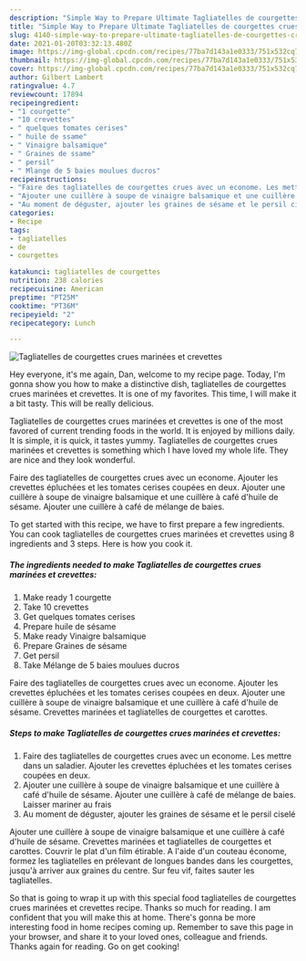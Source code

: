 ```yaml
---
description: "Simple Way to Prepare Ultimate Tagliatelles de courgettes crues marinées et crevettes"
title: "Simple Way to Prepare Ultimate Tagliatelles de courgettes crues marinées et crevettes"
slug: 4140-simple-way-to-prepare-ultimate-tagliatelles-de-courgettes-crues-marinees-et-crevettes
date: 2021-01-20T03:32:13.480Z
image: https://img-global.cpcdn.com/recipes/77ba7d143a1e0333/751x532cq70/tagliatelles-de-courgettes-crues-marinees-et-crevettes-photo-principale-de-la-recette.jpg
thumbnail: https://img-global.cpcdn.com/recipes/77ba7d143a1e0333/751x532cq70/tagliatelles-de-courgettes-crues-marinees-et-crevettes-photo-principale-de-la-recette.jpg
cover: https://img-global.cpcdn.com/recipes/77ba7d143a1e0333/751x532cq70/tagliatelles-de-courgettes-crues-marinees-et-crevettes-photo-principale-de-la-recette.jpg
author: Gilbert Lambert
ratingvalue: 4.7
reviewcount: 17894
recipeingredient:
- "1 courgette"
- "10 crevettes"
- " quelques tomates cerises"
- " huile de ssame"
- " Vinaigre balsamique"
- " Graines de ssame"
- " persil"
- " Mlange de 5 baies moulues ducros"
recipeinstructions:
- "Faire des tagliatelles de courgettes crues avec un econome. Les mettre dans un saladier. Ajouter les crevettes épluchées et les tomates cerises coupées en deux."
- "Ajouter une cuillère à soupe de vinaigre balsamique et une cuillère à café d&#39;huile de sésame. Ajouter une cuillère à café de mélange de baies. Laisser mariner au frais"
- "Au moment de déguster, ajouter les graines de sésame et le persil ciselé"
categories:
- Recipe
tags:
- tagliatelles
- de
- courgettes

katakunci: tagliatelles de courgettes 
nutrition: 238 calories
recipecuisine: American
preptime: "PT25M"
cooktime: "PT36M"
recipeyield: "2"
recipecategory: Lunch

---
```



![Tagliatelles de courgettes crues marinées et crevettes](https://img-global.cpcdn.com/recipes/77ba7d143a1e0333/751x532cq70/tagliatelles-de-courgettes-crues-marinees-et-crevettes-photo-principale-de-la-recette.jpg)

Hey everyone, it's me again, Dan, welcome to my recipe page. Today, I'm gonna show you how to make a distinctive dish, tagliatelles de courgettes crues marinées et crevettes. It is one of my favorites. This time, I will make it a bit tasty. This will be really delicious.

Tagliatelles de courgettes crues marinées et crevettes is one of the most favored of current trending foods in the world. It is enjoyed by millions daily. It is simple, it is quick, it tastes yummy. Tagliatelles de courgettes crues marinées et crevettes is something which I have loved my whole life. They are nice and they look wonderful.

Faire des tagliatelles de courgettes crues avec un econome. Ajouter les crevettes épluchées et les tomates cerises coupées en deux. Ajouter une cuillère à soupe de vinaigre balsamique et une cuillère à café d&#39;huile de sésame. Ajouter une cuillère à café de mélange de baies.


To get started with this recipe, we have to first prepare a few ingredients. You can cook tagliatelles de courgettes crues marinées et crevettes using 8 ingredients and 3 steps. Here is how you cook it.

<!--inarticleads1-->

##### The ingredients needed to make Tagliatelles de courgettes crues marinées et crevettes:

1. Make ready 1 courgette
1. Take 10 crevettes
1. Get  quelques tomates cerises
1. Prepare  huile de sésame
1. Make ready  Vinaigre balsamique
1. Prepare  Graines de sésame
1. Get  persil
1. Take  Mélange de 5 baies moulues ducros


Faire des tagliatelles de courgettes crues avec un econome. Ajouter les crevettes épluchées et les tomates cerises coupées en deux. Ajouter une cuillère à soupe de vinaigre balsamique et une cuillère à café d&#39;huile de sésame. Crevettes marinées et tagliatelles de courgettes et carottes. 

<!--inarticleads2-->

##### Steps to make Tagliatelles de courgettes crues marinées et crevettes:

1. Faire des tagliatelles de courgettes crues avec un econome. Les mettre dans un saladier. Ajouter les crevettes épluchées et les tomates cerises coupées en deux.
1. Ajouter une cuillère à soupe de vinaigre balsamique et une cuillère à café d&#39;huile de sésame. Ajouter une cuillère à café de mélange de baies. Laisser mariner au frais
1. Au moment de déguster, ajouter les graines de sésame et le persil ciselé


Ajouter une cuillère à soupe de vinaigre balsamique et une cuillère à café d&#39;huile de sésame. Crevettes marinées et tagliatelles de courgettes et carottes. Couvrir le plat d&#39;un film étirable. A l&#39;aide d&#39;un couteau économe, formez les tagliatelles en prélevant de longues bandes dans les courgettes, jusqu&#39;à arriver aux graines du centre. Sur feu vif, faites sauter les tagliatelles. 

So that is going to wrap it up with this special food tagliatelles de courgettes crues marinées et crevettes recipe. Thanks so much for reading. I am confident that you will make this at home. There's gonna be more interesting food in home recipes coming up. Remember to save this page in your browser, and share it to your loved ones, colleague and friends. Thanks again for reading. Go on get cooking!
